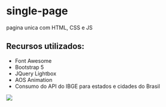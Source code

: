 # single-page
 pagina unica com HTML, CSS e JS

## Recursos utilizados:
- Font Awesome
- Bootstrap 5
- JQuery Lightbox
- AOS Animation
- Consumo do API do IBGE para estados e cidades do Brasil

<img src= https://www.tutorialrepublic.com/lib/images/bootstrap-5.0-illustration.png>

